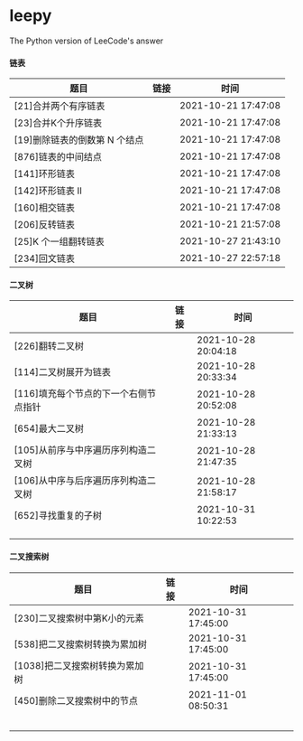 # leepy

The Python version of LeeCode's answer

#### 链表

| 题目                          | 链接 | 时间                |
| ----------------------------- | ---- | ------------------- |
| [21]合并两个有序链表          |      | 2021-10-21 17:47:08 |
| [23]合并K个升序链表           |      | 2021-10-21 17:47:08 |
| [19]删除链表的倒数第 N 个结点 |      | 2021-10-21 17:47:08 |
| [876]链表的中间结点           |      | 2021-10-21 17:47:08 |
| [141]环形链表                 |      | 2021-10-21 17:47:08 |
| [142]环形链表 II              |      | 2021-10-21 17:47:08 |
| [160]相交链表                 |      | 2021-10-21 17:47:08 |
| [206]反转链表 |      | 2021-10-21 21:57:08 |
| [25]K 个一组翻转链表 |      | 2021-10-27 21:43:10 |
| [234]回文链表 | | 2021-10-27 22:57:18 |

#### 二叉树

| 题目                                  | 链接 | 时间                |
| ------------------------------------- | ---- | ------------------- |
| [226]翻转二叉树                       |      | 2021-10-28 20:04:18 |
| [114]二叉树展开为链表                 |      | 2021-10-28 20:33:34 |
| [116]填充每个节点的下一个右侧节点指针 |      | 2021-10-28 20:52:08 |
| [654]最大二叉树                       |      | 2021-10-28 21:33:13 |
| [105]从前序与中序遍历序列构造二叉树   |      | 2021-10-28 21:47:35 |
| [106]从中序与后序遍历序列构造二叉树   |      | 2021-10-28 21:58:17 |
| [652]寻找重复的子树                   |      | 2021-10-31 10:22:53 |
|                                       |      |                     |
|                                       |      |                     |
|                                       |      |                     |

#### 二叉搜索树

| 题目                           | 链接 | 时间                |
| ------------------------------ | ---- | ------------------- |
| [230]二叉搜索树中第K小的元素   |      | 2021-10-31 17:45:00 |
| [538]把二叉搜索树转换为累加树  |      | 2021-10-31 17:45:00 |
| [1038]把二叉搜索树转换为累加树 |      | 2021-10-31 17:45:00 |
| [450]删除二叉搜索树中的节点    |      | 2021-11-01 08:50:31 |
|                                |      |                     |
|                                |      |                     |
|                                |      |                     |
|                                |      |                     |
|                                |      |                     |

